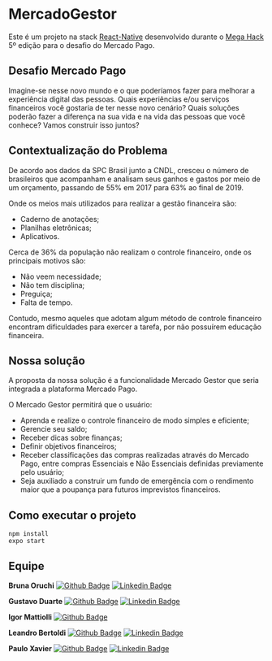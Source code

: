 # MercadoGestor

Este é um projeto na stack [React-Native](https://facebook.github.io/react-native/) desenvolvido durante o [Mega Hack](https://www.megahack.com.br/) 5º edição para o desafio do Mercado Pago.

## Desafio Mercado Pago

Imagine-se nesse novo mundo e o que poderíamos fazer para melhorar a experiência digital das pessoas. Quais experiências e/ou serviços financeiros você gostaria de ter nesse novo cenário? Quais soluções poderão fazer a diferença na sua vida e na vida das pessoas que você conhece? Vamos construir isso juntos?

## Contextualização do Problema

De acordo aos dados da SPC Brasil junto a CNDL, cresceu o número de brasileiros que acompanham e analisam seus ganhos e gastos por meio de um orçamento, passando de 55% em 2017 para 63% ao final de 2019.

Onde os meios mais utilizados para realizar a gestão financeira são:
* Caderno de anotações;
* Planilhas eletrônicas;
* Aplicativos.

Cerca de 36% da população não realizam o controle financeiro, onde os principais motivos são:
* Não veem necessidade;
* Não tem disciplina;
* Preguiça;
* Falta de tempo.

Contudo, mesmo aqueles que adotam algum método de controle financeiro encontram dificuldades para exercer a tarefa, por não possuírem educação financeira.

## Nossa solução

A proposta da nossa solução é a funcionalidade Mercado Gestor que seria integrada a plataforma Mercado Pago. 

O Mercado Gestor permitirá que o usuário: 
* Aprenda e realize o controle financeiro de modo simples e eficiente;
* Gerencie seu saldo;
* Receber dicas sobre finanças;
* Definir objetivos financeiros;
* Receber classificações das compras realizadas através do Mercado Pago, entre compras Essenciais e Não Essenciais definidas previamente pelo usuário;
* Seja auxiliado a construir um fundo de emergência com o rendimento maior que a poupança para futuros imprevistos financeiros.

## Como executar o projeto

```
npm install
expo start
```

## Equipe
**Bruna Oruchi**
[![Github Badge](https://img.shields.io/badge/-Github-000?style=flat-square&logo=Github&logoColor=white&link=https://github.com/brunaoruchi)](https://github.com/brunaoruchi)
[![Linkedin Badge](https://img.shields.io/badge/-LinkedIn-blue?style=flat-square&logo=Linkedin&logoColor=white&link=https://www.linkedin.com/in/brunaquispeoruchi/)](https://www.linkedin.com/in/brunaquispeoruchi/)

**Gustavo Duarte**
[![Github Badge](https://img.shields.io/badge/-Github-000?style=flat-square&logo=Github&logoColor=white&link=https://github.com/gustavooduarte)](https://github.com/gustavooduarte)
[![Linkedin Badge](https://img.shields.io/badge/-LinkedIn-blue?style=flat-square&logo=Linkedin&logoColor=white&link=https://www.linkedin.com/in/gustavooduarte/)](https://www.linkedin.com/in/gustavooduarte/)

**Igor Mattiolli**
[![Github Badge](https://img.shields.io/badge/-Github-000?style=flat-square&logo=Github&logoColor=white&link=https://github.com/igormattiolli)](https://github.com/igormattiolli)

**Leandro Bertoldi**
[![Github Badge](https://img.shields.io/badge/-Github-000?style=flat-square&logo=Github&logoColor=white&link=https://github.com/leandrocnb)](https://github.com/leandrocnb)
[![Linkedin Badge](https://img.shields.io/badge/-LinkedIn-blue?style=flat-square&logo=Linkedin&logoColor=white&link=https://www.linkedin.com/in/leandrocnb)](https://www.linkedin.com/in/leandrocnb/)

**Paulo Xavier**
[![Github Badge](https://img.shields.io/badge/-Github-000?style=flat-square&logo=Github&logoColor=white&link=https://github.com/PRXDO)](https://github.com/PRXDO)
[![Linkedin Badge](https://img.shields.io/badge/-LinkedIn-blue?style=flat-square&logo=Linkedin&logoColor=white&link=https://www.linkedin.com/in/paulo-roberto-a5a373157/)](https://www.linkedin.com/in/paulo-roberto-a5a373157/)


